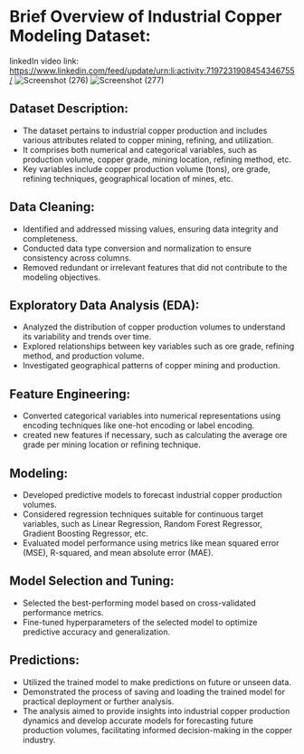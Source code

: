 # Brief Overview of Industrial Copper Modeling Dataset:
linkedIn video link: https://www.linkedin.com/feed/update/urn:li:activity:7197231908454346755/
![Screenshot (276)](https://github.com/Lavan1999/Project-8_MovieReccommendationSystem/assets/152668558/73212b27-ce48-43fc-8558-6a14d26715b8)
![Screenshot (277)](https://github.com/Lavan1999/Project-8_MovieReccommendationSystem/assets/152668558/ea8d7989-929e-4656-81c2-7d9e209743c0)
## Dataset Description:
- The dataset pertains to industrial copper production and includes various attributes related to copper mining, refining, and utilization.
- It comprises both numerical and categorical variables, such as production volume, copper grade, mining location, refining method, etc.
- Key variables include copper production volume (tons), ore grade, refining techniques, geographical location of mines, etc.
## Data Cleaning:
- Identified and addressed missing values, ensuring data integrity and completeness.
- Conducted data type conversion and normalization to ensure consistency across columns.
- Removed redundant or irrelevant features that did not contribute to the modeling objectives.
## Exploratory Data Analysis (EDA):
- Analyzed the distribution of copper production volumes to understand its variability and trends over time.
- Explored relationships between key variables such as ore grade, refining method, and production volume.
- Investigated geographical patterns of copper mining and production.
## Feature Engineering:
- Converted categorical variables into numerical representations using encoding techniques like one-hot encoding or label encoding.
- created new features if necessary, such as calculating the average ore grade per mining location or refining technique.
## Modeling:
- Developed predictive models to forecast industrial copper production volumes.
- Considered regression techniques suitable for continuous target variables, such as Linear Regression, Random Forest Regressor, Gradient Boosting Regressor, etc.
- Evaluated model performance using metrics like mean squared error (MSE), R-squared, and mean absolute error (MAE).
## Model Selection and Tuning:
- Selected the best-performing model based on cross-validated performance metrics.
- Fine-tuned hyperparameters of the selected model to optimize predictive accuracy and generalization.
## Predictions:
- Utilized the trained model to make predictions on future or unseen data.
- Demonstrated the process of saving and loading the trained model for practical deployment or further analysis.
- The analysis aimed to provide insights into industrial copper production dynamics and develop accurate models for forecasting future production volumes, facilitating informed decision-making in the copper industry.





